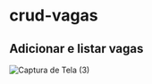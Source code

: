 
# crud-vagas
## Adicionar e listar vagas
![Captura de Tela (3)](https://user-images.githubusercontent.com/43753293/121264578-bc4c6800-c88d-11eb-9048-e8326e148b21.png)
